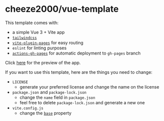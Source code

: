 # cheeze2000/vue-template
This template comes with:
- a simple Vue 3 + Vite app
- [`tailwindcss`](https://tailwindcss.com/)
- [`vite-plugin-pages`](https://github.com/hannoeru/vite-plugin-pages) for easy routing
- `eslint` for linting purposes
- [`actions-gh-pages`](https://github.com/peaceiris/actions-gh-pages) for automatic deployment to `gh-pages` branch

Click [here](https://github.com/cheeze2000/vue-template) for the preview of the app.

If you want to use this template, here are the things you need to change:
- `LICENSE`
	- generate your preferred license and change the name on the license
- `package.json` and `package-lock.json`
	- change the `name` field in `package.json`
	- feel free to delete `package-lock.json` and generate a new one
- `vite.config.js`
	- change the [`base`](https://vitejs.dev/guide/static-deploy.html#github-pages) property

